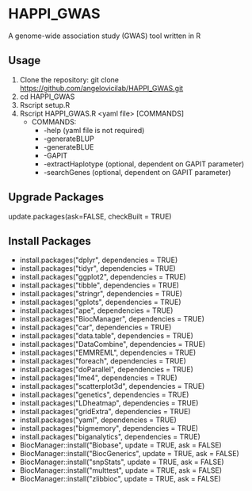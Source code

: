 # HAPPI_GWAS
A genome-wide association study (GWAS) tool written in R

## Usage
1. Clone the repository: git clone https://github.com/angelovicilab/HAPPI_GWAS.git
2. cd HAPPI_GWAS
3. Rscript setup.R
4. Rscript HAPPI_GWAS.R \<yaml file\> [COMMANDS]
   - COMMANDS:
     - -help (yaml file is not required)
     - -generateBLUP
     - -generateBLUE
     - -GAPIT
     - -extractHaplotype (optional, dependent on GAPIT parameter)
     - -searchGenes (optional, dependent on GAPIT parameter)

## Upgrade Packages
update.packages(ask=FALSE, checkBuilt = TRUE)

## Install Packages
<ul style="list-style-type:square">
  <li>install.packages("dplyr", dependencies = TRUE)</li>
  <li>install.packages("tidyr", dependencies = TRUE)</li>
  <li>install.packages("ggplot2", dependencies = TRUE)</li>
  <li>install.packages("tibble", dependencies = TRUE)</li>
  <li>install.packages("stringr", dependencies = TRUE)</li>
  <li>install.packages("gplots", dependencies = TRUE)</li>
  <li>install.packages("ape", dependencies = TRUE)</li>
  <li>install.packages("BiocManager", dependencies = TRUE)</li>
  <li>install.packages("car", dependencies = TRUE)</li>
  <li>install.packages("data.table", dependencies = TRUE)</li>
  <li>install.packages("DataCombine", dependencies = TRUE)</li>
  <li>install.packages("EMMREML", dependencies = TRUE)</li>
  <li>install.packages("foreach", dependencies = TRUE)</li>
  <li>install.packages("doParallel", dependencies = TRUE)</li>
  <li>install.packages("lme4", dependencies = TRUE)</li>
  <li>install.packages("scatterplot3d", dependencies = TRUE)</li>
  <li>install.packages("genetics", dependencies = TRUE)</li>
  <li>install.packages("LDheatmap", dependencies = TRUE)</li>
  <li>install.packages("gridExtra", dependencies = TRUE)</li>
  <li>install.packages("yaml", dependencies = TRUE)</li>
  <li>install.packages("bigmemory", dependencies = TRUE)</li>
  <li>install.packages("biganalytics", dependencies = TRUE)</li>
  <li>BiocManager::install("Biobase", update = TRUE, ask = FALSE)</li>
  <li>BiocManager::install("BiocGenerics", update = TRUE, ask = FALSE)</li>
  <li>BiocManager::install("snpStats", update = TRUE, ask = FALSE)</li>
  <li>BiocManager::install("multtest", update = TRUE, ask = FALSE)</li>
  <li>BiocManager::install("zlibbioc", update = TRUE, ask = FALSE)</li>
</ul>

